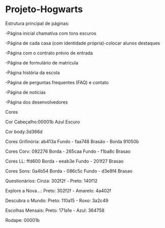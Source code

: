 # Projeto-Hogwarts

Estrutura principal de páginas:

-Página inicial chamativa com tons escuros

-Página de cada casa (com identidade própria)-colocar alunos destaques

-Página com o contrato prévio de entrada

-Página de formulário de matrícula

-Página história da escola

-Página de perguntas frequentes (FAQ) e contato

-Página de notícias

-Página dos desenvolvedores


Cores


Cor Cabeçalho:00001b Azul Escuro

Cor body:3d366d

Cores Grifinória: ab413a Fundo - faa748 Brasão - Borda 91050b

Cores Corv: 092276 Borda - 265caa Fundo - f1ba8c Brasao

Cores LL: ffd600 Borda - eeab3e Fundo - 201f27 Brasao

Cores Sons: 0a4b54 Borda - 086c5c Fundo - d3e8f4 Brasao

Questionários: Cinza: 302f2f - Preto: 140f12

Explore a Nova...: Preto: 302f2f - Amarelo: 4a402f

Descubra o Mundo: Preto: 110a15 - Roxo: 3a2c49

Escolhas Mensais: Preto: 171a1e - Azul: 364758

Rodape: 00001b

